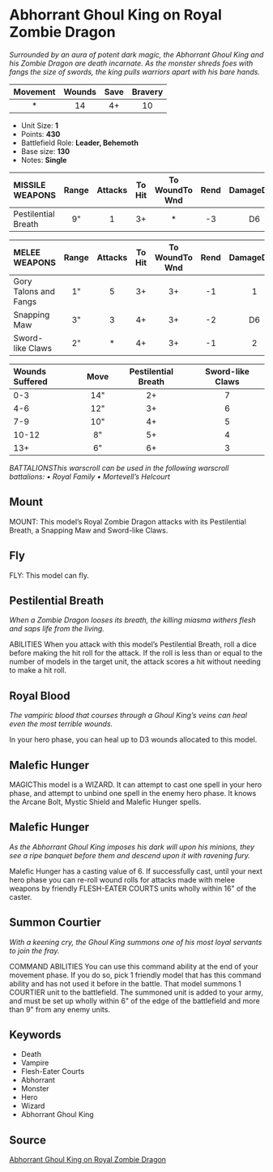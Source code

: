 # Abhorrant Ghoul King on Royal Zombie Dragon

_Surrounded by an aura of potent dark magic, the Abhorrant Ghoul King and his Zombie Dragon are death incarnate. As the monster shreds foes with fangs the size of swords, the king pulls warriors apart with his bare hands._


| Movement | Wounds | Save | Bravery |
|:--------:|:------:|:----:|:-------:|
| * | 14 | 4+ | 10 |

* Unit Size: **1**
* Points: **430**
* Battlefield Role: **Leader, Behemoth**
* Base size: **130**
* Notes: **Single**

| MISSILE WEAPONS | Range | Attacks | To Hit | To WoundTo Wnd | Rend | DamageDmg |
|:---|:--:|:--:|:--:|:--:|:--:|:--:|
| Pestilential Breath | 9" | 1 | 3+ | * | -3 | D6 |


| MELEE WEAPONS | Range | Attacks | To Hit | To WoundTo Wnd | Rend | DamageDmg |
|:---|:--:|:--:|:--:|:--:|:--:|:--:|
| Gory Talons and Fangs | 1" | 5 | 3+ | 3+ | -1 | 1 |
| Snapping Maw | 3" | 3 | 4+ | 3+ | -2 | D6 |
| Sword-like Claws | 2" | * | 4+ | 3+ | -1 | 2 |


| Wounds Suffered | Move | Pestilential Breath | Sword-like Claws |
|:---|:--:|:--:|:--:|
| 0-3 | 14" | 2+ | 7 |
| 4-6 | 12" | 3+ | 6 |
| 7-9 | 10" | 4+ | 5 |
| 10-12 | 8" | 5+ | 4 |
| 13+ | 6" | 6+ | 3 |


_BATTALIONSThis warscroll can be used in the following warscroll battalions: • Royal Family • Mortevell’s Helcourt_

## Mount

MOUNT: This model’s Royal Zombie Dragon attacks with its Pestilential Breath, a Snapping Maw and Sword-like Claws.

## Fly

FLY: This model can fly.

## Pestilential Breath

_When a Zombie Dragon looses its breath, the killing miasma withers flesh and saps life from the living._

ABILITIES When you attack with this model’s Pestilential Breath, roll a dice before making the hit roll for the attack. If the roll is less than or equal to the number of models in the target unit, the attack scores a hit without needing to make a hit roll.

## Royal Blood

_The vampiric blood that courses through a Ghoul King’s veins can heal even the most terrible wounds._

In your hero phase, you can heal up to D3 wounds allocated to this model.

## Malefic Hunger

MAGICThis model is a WIZARD. It can attempt to cast one spell in your hero phase, and attempt to unbind one spell in the enemy hero phase. It knows the Arcane Bolt, Mystic Shield and Malefic Hunger spells.

## Malefic Hunger

_As the Abhorrant Ghoul King imposes his dark will upon his minions, they see a ripe banquet before them and descend upon it with ravening fury._

Malefic Hunger has a casting value of 6. If successfully cast, until your next hero phase you can re-roll wound rolls for attacks made with melee weapons by friendly FLESH-EATER COURTS units wholly within 16" of the caster.

## Summon Courtier

_With a keening cry, the Ghoul King summons one of his most loyal servants to join the fray._

COMMAND ABILITIES You can use this command ability at the end of your movement phase. If you do so, pick 1 friendly model that has this command ability and has not used it before in the battle. That model summons 1 COURTIER unit to the battlefield. The summoned unit is added to your army, and must be set up wholly within 6" of the edge of the battlefield and more than 9" from any enemy units.

## Keywords

* Death
* Vampire
* Flesh-Eater Courts
* Abhorrant
* Monster
* Hero
* Wizard
* Abhorrant Ghoul King


## Source

[Abhorrant Ghoul King on Royal Zombie Dragon](https://wahapedia.ru/aos3/factions/flesh-eater-courts/Abhorrant-Ghoul-King-on-Royal-Zombie-Dragon)

